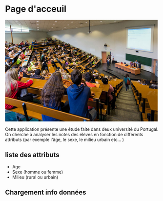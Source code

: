 # Page d'acceuil

<img src="home.jpeg" alt="drawing" width="500"/>


Cette application présente une étude faite dans deux université du Portugal.  
On cherche à analyser les notes des élèves en fonction de différents attributs (par exemple l'âge, le sexe, le milieu urbain etc... )

## liste des attributs
- Age
- Sexe (homme ou femme)
- Milieu (rural ou urbain)

## Chargement info données


